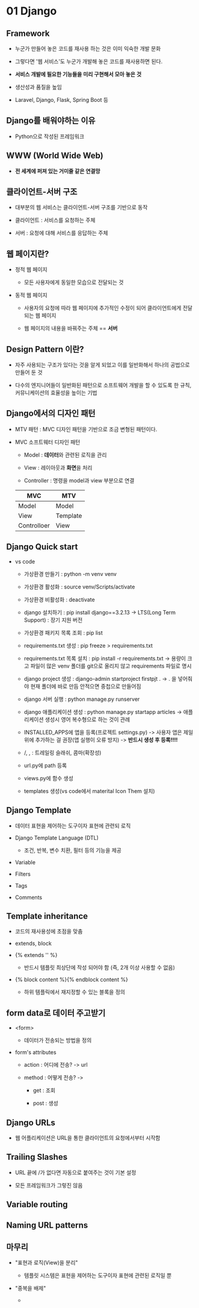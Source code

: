 # 01 Django

## Framework

- 누군가 만들어 놓은 코드를 재사용 하는 것은 이미 익숙한 개발 문화

- 그렇다면 '웹 서비스'도 누군가 개발해 놓은 코드를 재사용하면 된다.

- **서비스 개발에 필요한 기능들을 미리 구현해서 모아 놓은 것** 

- 생산성과 품질을 높임

- Laravel, Django, Flask, Spring Boot 등

## Django를 배워야하는 이유

- Python으로 작성된 프레임워크

## WWW (World Wide Web)

- **전 세계에 퍼져 있는 거미줄 같은 연결망**

## 클라이언트-서버 구조

- 대부분의 웹 서비스는 클라이언트-서버 구조를 기반으로 동작

- 클라이언트 : 서비스를 요청하는 주체

- 서버 : 요청에 대해 서비스를 응답하는 주체

## 웹 페이지란?

- 정적 웹 페이지
  
  - 모든 사용자에게 동일한 모습으로 전달되는 것

- 동적 웹 페이지
  
  - 사용자의 요청에 따라 웹 페이지에 추가적인 수정이 되어 클라이언트에게 전달되는 웹 페이지
  
  - 웹 페이지의 내용을 바꿔주는 주체 == **서버**

## Design Pattern 이란?

- 자주 사용되는 구조가 있다는 것을 알게 되었고 이를 일반화해서 하나의 공법으로 만들어 둔 것

- 다수의 엔지니어들이 일반화된 패턴으로 소프트웨어 개발을 할 수 있도록 한 규칙, 커뮤니케이션의 효율성을 높이는 기법

## Django에서의 디자인 패턴

- MTV 패턴 : MVC 디자인 패턴을 기반으로 조금 변형된 패턴이다.

- MVC 소프트웨터 디자인 패턴
  
  - Model : **데이터**와 관련된 로직을 관리
  
  - View : 레이아웃과 **화면**을 처리
  
  - Controller : 명령을 model과 view 부분으로 연결
  
  | MVC         | MTV      |
  | ----------- | -------- |
  | Model       | Model    |
  | View        | Template |
  | Controlloer | View     |

## Django Quick start

- vs code
  
  - 가상환경 만들기 : python -m venv venv
  
  - 가상환경 활성화 : source venv/Scripts/activate
  
  - 가상환경 비활성화 : deactivate
  
  - django 설치하기 : pip install django==3.2.13
    -> LTS(Long Term Support) : 장기 지원 버전
  
  - 가상환경 패키지 목록 조회 : pip list
  
  - requirements.txt 생성 : pip freeze > requirements.txt
  
  - requirements.txt 목록 설치 : pip install -r requirements.txt
    -> 용량이 크고 파일이 많은 venv 폴더를 git으로 올리지 않고 requirements 파일로 명시
  
  - django project 생성 : django-admin startproject firstpjt .
    -> . 을 넣어줘야 현재 폴더에 바로 만듬 안적으면 중첩으로 만들어짐
  
  - django 서버 실행 : python manage.py runserver
  
  - django 애플리케이션 생성 : python manage.py startapp articles
    -> 애플리케이션 생성시 영어 복수형으로 하는 것이 관례
  
  - INSTALLED_APPS에 앱을 등록(프로젝트 settings.py)
    -> 사용자 앱은 제일 위에 추가하는 걸 권장(앱 실행이 오류 방지)
    -> **반드시 생성 후 등록!!!!** 
  
  - /, , : 트레일링 슬래쉬, 콤마(확장성)
  
  - url.py에 path 등록
  
  - views.py에 함수 생성
  
  - templates 생성(vs code에서 materital Icon Them 설치)

## Django Template

- 데이터 표현을 제어하는 도구이자 표현에 관련되 로직

- Django Template Language (DTL)
  
  - 조건, 반복, 변수 치환, 필터 등의 기능을 제공

- Variable

- Filters

- Tags

- Comments

## Template inheritance

- 코드의 재사용성에 초점을 맞춤

- extends, block

- {% extends '' %}
  
  - 반드시 템플릿 최상단에 작성 되어야 함 (즉, 2개 이상 사용할 수 없음)

- {% block content %}{% endblock content %}
  
  - 하위 템플릭에서 재지정할 수 있는 블록을 정의

## form data로 데이터 주고받기

- \<form\>
  
  - 데이터가 전송되는 방법을 정의

- form's attributes
  
  - action : 어디에 전송? -> url
  
  - method : 어떻게 전송? -> 
    
    - get : 조회
    
    - post : 생성

## Django URLs

- 웹 어플리케이션은 URL을 통한 클라이언트의 요청에서부터 시작함

## Trailing Slashes

- URL 끝에 /가 없다면 자동으로 붙여주는 것이 기본 설정

- 모든 프레임워크가 그렇진 않음

## Variable routing



## Naming URL patterns



## 마무리

- "표현과 로직(View)을 분리"
  
  - 템플릿 시스템은 표현을 제어하는 도구이자 표현에 관련된 로직일 뿐

- "중복을 배제"
  
  - 
